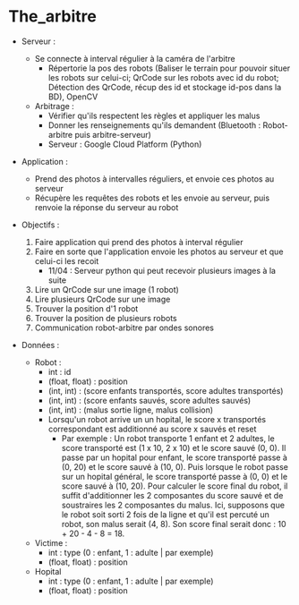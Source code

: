 # The_arbitre

- Serveur :
    - Se connecte à interval régulier à la caméra de l'arbitre
      - Répertorie la pos des robots (Baliser le terrain pour pouvoir situer les robots sur celui-ci; QrCode sur les robots avec id du robot; Détection des QrCode, récup des id et stockage id-pos dans la BD), OpenCV
    - Arbitrage :
      - Vérifier qu'ils respectent les règles et appliquer les malus
      - Donner les renseignements qu'ils demandent (Bluetooth : Robot-arbitre puis arbitre-serveur)
      - Serveur : Google Cloud Platform (Python)
      
- Application :
    - Prend des photos à intervalles réguliers, et envoie ces photos au serveur
    - Récupère les requêtes des robots et les envoie au serveur, puis renvoie la réponse du serveur au robot

- Objectifs :
    1) Faire application qui prend des photos à interval régulier
    2) Faire en sorte que l'application envoie les photos au serveur et que celui-ci les recoit
        - 11/04 : Serveur python qui peut recevoir plusieurs images à la suite
    3) Lire un QrCode sur une image (1 robot)
    4) Lire plusieurs QrCode sur une image
    5) Trouver la position d'1 robot
    6) Trouver la position de plusieurs robots
    7) Communication robot-arbitre par ondes sonores

- Données :
    - Robot :
        - int : id
        - (float, float) : position
        - (int, int) : (score enfants transportés, score adultes transportés)
        - (int, int) : (score enfants sauvés, score adultes sauvés)
        - (int, int) : (malus sortie ligne, malus collision)
        - Lorsqu'un robot arrive un un hopital, le score x transportés correspondant est additionné au score x sauvés et reset
            - Par exemple : Un robot transporte 1 enfant et 2 adultes, le score transporté est (1 x 10, 2 x 10) et le score sauvé (0, 0). Il passe par un hopital pour enfant, le score transporté passe à (0, 20) et le score sauvé à (10, 0). Puis lorsque le robot passe sur un hopital général, le score transporté passe à (0, 0) et le score sauvé à (10, 20). Pour calculer le score final du robot, il suffit d'additionner les 2 composantes du score sauvé et de soustraires les 2 composantes du malus. Ici, supposons que le robot soit sorti 2 fois de la ligne et qu'il est percuté un robot, son malus serait (4, 8). Son score final serait donc : 10 + 20 - 4 - 8 = 18.
    - Victime :
        - int : type (0 : enfant, 1 : adulte | par exemple)
        - (float, float) : position
    - Hopital
        - int : type (0 : enfant, 1 : adulte | par exemple)
        - (float, float) : position
